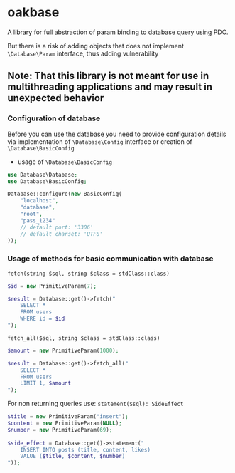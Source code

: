 # oakbase
A library for full abstraction of param binding to database query using PDO.

But there is a risk of adding objects that does not implement `\Database\Param` interface, thus adding vulnerability

## Note: That this library is not meant for use in multithreading applications and may result in unexpected behavior

### Configuration of database

Before you can use the database you need to provide configuration details via implementation of `\Database\Config` interface or creation of `\Database\BasicConfig`

- usage of `\Database\BasicConfig`
```php
use Database\Database;
use Database\BasicConfig;

Database::configure(new BasicConfig(
    "localhost",
    "database",
    "root",
    "pass_1234"
    // default port: '3306'
    // default charset: 'UTF8'
));
```

### Usage of methods for basic communication with database

`fetch(string $sql, string $class = stdClass::class)`

```php
$id = new PrimitiveParam(7);

$result = Database::get()->fetch("
    SELECT *
    FROM users
    WHERE id = $id
");
```

`fetch_all($sql, string $class = stdClass::class)`

```php
$amount = new PrimitiveParam(1000);

$result = Database::get()->fetch_all("
    SELECT *
    FROM users
    LIMIT 1, $amount
");
```

For non returning queries use: `statement($sql): SideEffect`

```php
$title = new PrimitiveParam("insert");
$content = new PrimitiveParam(NULL);
$number = new PrimitiveParam(69);
  
$side_effect = Database::get()->statement("
    INSERT INTO posts (title, content, likes)
    VALUE ($title, $content, $number)
"));
```